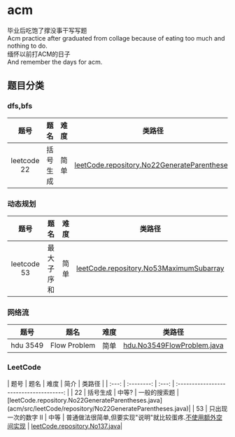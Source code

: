 # acm
毕业后吃饱了撑没事干写写题  
Acm practice after graduated from collage because of eating too much and nothing to do.  
缅怀以前打ACM的日子  
And remember the days for acm.  

## 题目分类

### dfs,bfs
| 题号 |    题名    | 难度 |                 类路径                  |
| :---: | :--------: | :---: | :-------------------------------------: |
| leetcode 22  | 括号生成 | 简单 | [leetCode.repository.No22GenerateParentheses](acm/src/leetCode/repository/No22GenerateParentheses.java) |


### 动态规划
| 题号 |    题名    | 难度 |                 类路径                  |
| :---: | :--------: | :---: | :-------------------------------------: |
| leetcode 53  | 最大子序和 | 简单 | [leetCode.repository.No53MaximumSubarray](acm/src/leetCode/repository/No53MaximumSubarray.java) |

### 网络流
| 题号 |    题名    | 难度 |                 类路径                  |
| :---: | :--------: | :---: | :-------------------------------------: |
| hdu 3549 | Flow Problem | 简单 | [hdu.No3549FlowProblem.java](acm/src/hdu/No3549FlowProblem.java)|

### LeetCode
| 题号 |    题名    | 难度 | 简介 |                 类路径                  |
| :---: | :--------: | :---: | :-------------------------------------: |
| 22 | 括号生成 | 中等? | 一般的搜索题 |[leetCode.repository.No22GenerateParentheses.java] (acm/src/leetCode/repository/No22GenerateParentheses.java)|
| 53 | 只出现一次的数字 II | 中等 | 普通做法很简单,但要实现"说明"就比较蛋疼.[不使用额外空间实现](https://blog.csdn.net/jiangxiewei/article/details/82227451) | [leetCode.repository.No137.java](acm/src/leetCode/repository/No137.java.java)|
